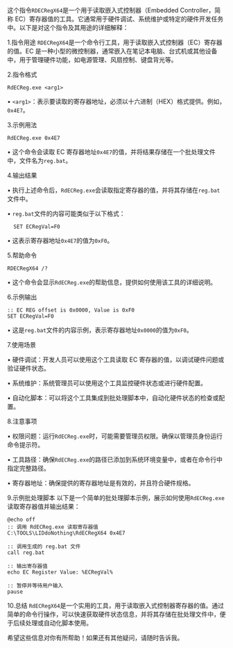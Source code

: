 这个指令`RDECRegX64`是一个用于读取嵌入式控制器（Embedded Controller，简称 EC）寄存器值的工具。它通常用于硬件调试、系统维护或特定的硬件开发任务中。以下是对这个指令及其用途的详细解释：


1.指令用途
`RDECRegX64`是一个命令行工具，用于读取嵌入式控制器（EC）寄存器的值。EC 是一种小型的微控制器，通常嵌入在笔记本电脑、台式机或其他设备中，用于管理硬件功能，如电源管理、风扇控制、键盘背光等。


2.指令格式

```plaintext
RdECReg.exe <arg1>
```


• `<arg1>`：表示要读取的寄存器地址，必须以十六进制（HEX）格式提供。例如，`0x4E7`。


3.示例用法

```plaintext
RdECReg.exe 0x4E7
```


• 这个命令会读取 EC 寄存器地址`0x4E7`的值，并将结果存储在一个批处理文件中，文件名为`reg.bat`。


4.输出结果

• 执行上述命令后，`RdECReg.exe`会读取指定寄存器的值，并将其存储在`reg.bat`文件中。

• `reg.bat`文件的内容可能类似于以下格式：

```plaintext
  SET ECRegVal=F0
  ```


• 这表示寄存器地址`0x4E7`的值为`0xF0`。


5.帮助命令

```plaintext
RDECRegX64 /?
```


• 这个命令会显示`RdECReg.exe`的帮助信息，提供如何使用该工具的详细说明。


6.示例输出

```plaintext
:: EC REG offset is 0x0000, Value is 0xF0
SET ECRegVal=F0
```


• 这是`reg.bat`文件的内容示例，表示寄存器地址`0x0000`的值为`0xF0`。


7.使用场景

• 硬件调试：开发人员可以使用这个工具读取 EC 寄存器的值，以调试硬件问题或验证硬件状态。

• 系统维护：系统管理员可以使用这个工具监控硬件状态或进行硬件配置。

• 自动化脚本：可以将这个工具集成到批处理脚本中，自动化硬件状态的检查或配置。


8.注意事项

• 权限问题：运行`RdECReg.exe`时，可能需要管理员权限。确保以管理员身份运行命令提示符。

• 工具路径：确保`RdECReg.exe`的路径已添加到系统环境变量中，或者在命令行中指定完整路径。

• 寄存器地址：确保提供的寄存器地址是有效的，并且符合硬件规格。


9.示例批处理脚本
以下是一个简单的批处理脚本示例，展示如何使用`RdECReg.exe`读取寄存器值并输出结果：


```batch
@echo off
:: 调用 RdECReg.exe 读取寄存器值
C:\TOOLS\LIDdoNothing\RdECRegX64 0x4E7

:: 调用生成的 reg.bat 文件
call reg.bat

:: 输出寄存器值
echo EC Register Value: %ECRegVal%

:: 暂停并等待用户输入
pause
```



10.总结
`RdECRegX64`是一个实用的工具，用于读取嵌入式控制器寄存器的值。通过简单的命令行操作，可以快速获取硬件状态信息，并将其存储在批处理文件中，便于后续处理或自动化脚本使用。

希望这些信息对你有所帮助！如果还有其他疑问，请随时告诉我。